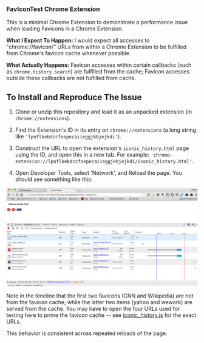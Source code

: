 ### FavIconTest Chrome Extension

This is a minimal Chrome Extension to demonstrate a performance issue when loading Favicons in a Chrome Extension.

**What I Expect To Happen:** I would expect all accesses to "chrome://favicon/" URLs from within a Chrome Extension to be fulfilled from Chrome's favicon cache whenever possible.

**What Actually Happens:** Favicon accesses within certain callbacks (such as `chrome.history.search`) are fulfilled from the cache; Favicon accesses outside these callbacks are not fulfilled from cache.

## To Install and Reproduce The Issue

1. Clone or unzip this repository and load it as an unpacked extension (in `chrome://extensions`).

2. Find the Extension's ID in its entry on `chrome://extensions` (a long string like `'lpnflkebdccfoepecaiieggjkbjejkdi'`).

3. Construct the URL to open the extension's `iconic_history.html` page using the ID, and open this in a new tab.  For example:  `'chrome-extension://lpnflkebdccfoepecaiieggjkbjejkdi/iconic_history.html'`.

4. Open Developer Tools, select 'Network', and Reload the page.  You should see something like this:

![Screenshot of FavIconTest Network timeline](images/screenshot.png "Network timeline screenshot")

Note in the timeline that the first two favicons (CNN and Wikipedia) are not from the favicon cache, while the latter two items (yahoo and wework) are served from the cache.  You may have to open the four URLs used for testing here to prime the favicon cache -- see [iconic_history.js](iconic_history.js) for the exact URLs.

This behavior is consistent across repeated reloads of the page.